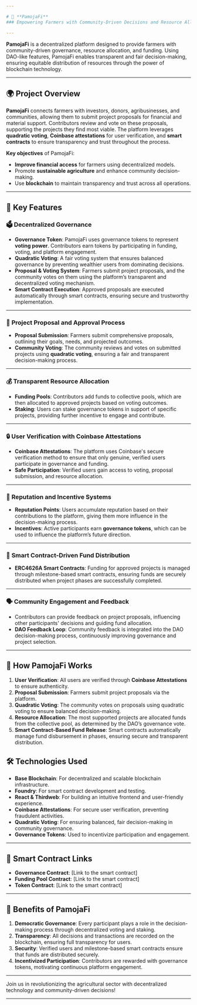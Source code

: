 ```yaml
---

# 🌱 **PamojaFi**  
### Empowering Farmers with Community-Driven Decisions and Resource Allocation 🌾

---
```


**PamojaFi** is a decentralized platform designed to provide farmers with community-driven governance, resource allocation, and funding. Using DAO-like features, PamojaFi enables transparent and fair decision-making, ensuring equitable distribution of resources through the power of blockchain technology.

---

## 🌍 **Project Overview**

**PamojaFi** connects farmers with investors, donors, agribusinesses, and communities, allowing them to submit project proposals for financial and material support. Contributors review and vote on these proposals, supporting the projects they find most viable. The platform leverages **quadratic voting**, **Coinbase attestations** for user verification, and **smart contracts** to ensure transparency and trust throughout the process.

**Key objectives** of PamojaFi:
- **Improve financial access** for farmers using decentralized models.
- Promote **sustainable agriculture** and enhance community decision-making.
- Use **blockchain** to maintain transparency and trust across all operations.

---

## 🎯 **Key Features**

### 🗳 **Decentralized Governance**

- **Governance Token**: PamojaFi uses governance tokens to represent **voting power**. Contributors earn tokens by participating in funding, voting, and platform engagement.
- **Quadratic Voting**: A fair voting system that ensures balanced governance by preventing wealthier users from dominating decisions.
- **Proposal & Voting System**: Farmers submit project proposals, and the community votes on them using the platform’s transparent and decentralized voting mechanism.
- **Smart Contract Execution**: Approved proposals are executed automatically through smart contracts, ensuring secure and trustworthy implementation.

---

### 🚜 **Project Proposal and Approval Process**

- **Proposal Submission**: Farmers submit comprehensive proposals, outlining their goals, needs, and projected outcomes.
- **Community Voting**: The community reviews and votes on submitted projects using **quadratic voting**, ensuring a fair and transparent decision-making process.

---

### 💰 **Transparent Resource Allocation**

- **Funding Pools**: Contributors add funds to collective pools, which are then allocated to approved projects based on voting outcomes.
- **Staking**: Users can stake governance tokens in support of specific projects, providing further incentive to engage and contribute.

---

### 🔒 **User Verification with Coinbase Attestations**

- **Coinbase Attestations**: The platform uses Coinbase's secure verification method to ensure that only genuine, verified users participate in governance and funding.
- **Safe Participation**: Verified users gain access to voting, proposal submission, and resource allocation.

---

### 🌟 **Reputation and Incentive Systems**

- **Reputation Points**: Users accumulate reputation based on their contributions to the platform, giving them more influence in the decision-making process.
- **Incentives**: Active participants earn **governance tokens**, which can be used to influence the platform’s future direction.

---

### 🔑 **Smart Contract-Driven Fund Distribution**

- **ERC4626A Smart Contracts**: Funding for approved projects is managed through milestone-based smart contracts, ensuring funds are securely distributed when project phases are successfully completed.

---

### 🗣 **Community Engagement and Feedback**

- Contributors can provide feedback on project proposals, influencing other participants' decisions and guiding fund allocation.
- **DAO Feedback Loop**: Community feedback is integrated into the DAO decision-making process, continuously improving governance and project selection.

---

## 🔄 **How PamojaFi Works**

1. **User Verification**: All users are verified through **Coinbase Attestations** to ensure authenticity.
2. **Proposal Submission**: Farmers submit project proposals via the platform.
3. **Quadratic Voting**: The community votes on proposals using quadratic voting to ensure balanced decision-making.
4. **Resource Allocation**: The most supported projects are allocated funds from the collective pool, as determined by the DAO’s governance vote.
5. **Smart Contract-Based Fund Release**: Smart contracts automatically manage fund disbursement in phases, ensuring secure and transparent distribution.

## 🛠 **Technologies Used**

- **Base Blockchain**: For decentralized and scalable blockchain infrastructure.
- **Foundry**: For smart contract development and testing.
- **React & Thirdweb**: For building an intuitive frontend and user-friendly experience.
- **Coinbase Attestations**: For secure user verification, preventing fraudulent activities.
- **Quadratic Voting**: For ensuring balanced, fair decision-making in community governance.
- **Governance Tokens**: Used to incentivize participation and engagement.

---

## 🔗 **Smart Contract Links**

- **Governance Contract**: [Link to the smart contract]
- **Funding Pool Contract**: [Link to the smart contract]
- **Token Contract**: [Link to the smart contract]

---

## 🌟 **Benefits of PamojaFi**

1. **Democratic Governance**: Every participant plays a role in the decision-making process through decentralized voting and staking.
2. **Transparency**: All decisions and transactions are recorded on the blockchain, ensuring full transparency for users.
3. **Security**: Verified users and milestone-based smart contracts ensure that funds are distributed securely.
4. **Incentivized Participation**: Contributors are rewarded with governance tokens, motivating continuous platform engagement.

---

Join us in revolutionizing the agricultural sector with decentralized technology and community-driven decisions!

---
